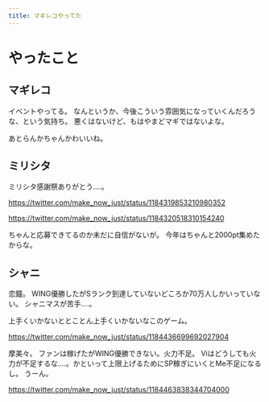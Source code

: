 ```yaml
---
title: マギレコやってた
---
```


# やったこと

## マギレコ

イベントやってる。
なんというか、今後こういう雰囲気になっていくんだろうな、という気持ち。
悪くはないけど、もはやまどマギではないよな。

あとらんかちゃんかわいいね。

## ミリシタ

ミリシタ感謝祭ありがとう‥‥。

<https://twitter.com/make_now_just/status/1184319853210980352>

<https://twitter.com/make_now_just/status/1184320518310154240>

ちゃんと応募できてるのか未だに自信がないが。
今年はちゃんと2000pt集めたからな。

## シャニ

恋鐘。
WING優勝したがSランク到達していないどころか70万人しかいっていない。
シャニマスが苦手‥‥。

上手くいかないととことん上手くいかないなこのゲーム。

<https://twitter.com/make_now_just/status/1184436699692027904>

摩美々。
ファンは稼げたがWING優勝できない。火力不足。
Viはどうしても火力が不足するな‥‥。かといって上限上げるためにSP稼ぎにいくとMe不足になるし。
うーん。

<https://twitter.com/make_now_just/status/1184463838344704000>
